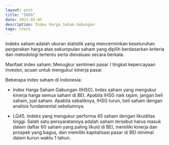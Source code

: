 ```yaml
---
layout: post
title: "IHSG"
date: 2021-05-05
description: Index Harga Saham Gabungan
tags: stock
---
```


Indeks saham adalah ukuran statistik yang mencerminkan keseluruhan pergerakan harga atas sekumpulan saham yang dipilih berdasarkan kriteria dan metodologi tertentu serta dievaluasi secara berkala.

Manfaat index saham: Menugkur sentimen pasar / tingkat kepercayaan investor, acuan untuk mengukur kinerja pasar.



Beberapa index saham di Indonesia:

* Index Harga Saham Gabungan (IHSG). Index saham yang mengukur kinerja harga semua saham di BEI. Apabila IHSG naik tajam, jangan beli saham, jual saham. Apabila sebaliknya, IHSG turun, beli saham dengan analisis fundamental sebelumnya. 

* LQ45. Indeks yang mengukur performa 45 saham dengan likuiditas tinggi. Salah satu persyaratannya adalah saham tersebut harus masuk dalam daftar 60 saham yang paling likuid di BEI, memiliki kinerja dan prospek yang bagus, dan memiliki kapitalisasi pasar di BEI minimal dalam kurun waktu 1 tahun. 